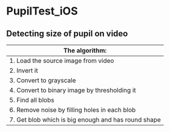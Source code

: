 # PupilTest_iOS
Detecting size of pupil on video
-------------
The algorithm:|
------------- |
1. Load the source image from video|
2. Invert it |
3. Convert to grayscale |
4. Convert to binary image by thresholding it |
5. Find all blobs |
6. Remove noise by filling holes in each blob |
7. Get blob which is big enough and has round shape |

